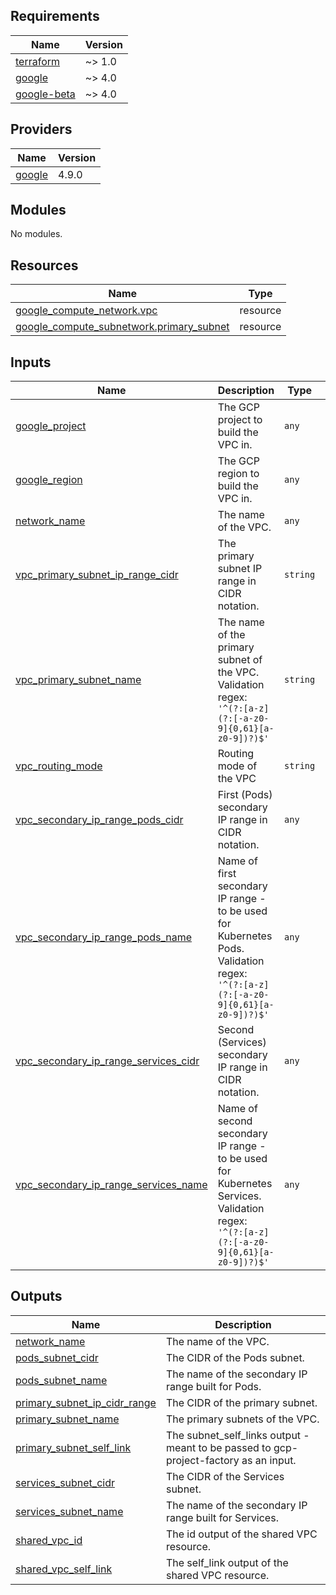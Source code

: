 <!-- BEGIN_TF_DOCS -->
## Requirements

| Name | Version |
|------|---------|
| <a name="requirement_terraform"></a> [terraform](#requirement\_terraform) | ~> 1.0 |
| <a name="requirement_google"></a> [google](#requirement\_google) | ~> 4.0 |
| <a name="requirement_google-beta"></a> [google-beta](#requirement\_google-beta) | ~> 4.0 |

## Providers

| Name | Version |
|------|---------|
| <a name="provider_google"></a> [google](#provider\_google) | 4.9.0 |

## Modules

No modules.

## Resources

| Name | Type |
|------|------|
| [google_compute_network.vpc](https://registry.terraform.io/providers/hashicorp/google/latest/docs/resources/compute_network) | resource |
| [google_compute_subnetwork.primary_subnet](https://registry.terraform.io/providers/hashicorp/google/latest/docs/resources/compute_subnetwork) | resource |

## Inputs

| Name | Description | Type | Default | Required |
|------|-------------|------|---------|:--------:|
| <a name="input_google_project"></a> [google\_project](#input\_google\_project) | The GCP project to build the VPC in. | `any` | n/a | yes |
| <a name="input_google_region"></a> [google\_region](#input\_google\_region) | The GCP region to build the VPC in. | `any` | n/a | yes |
| <a name="input_network_name"></a> [network\_name](#input\_network\_name) | The name of the VPC. | `any` | n/a | yes |
| <a name="input_vpc_primary_subnet_ip_range_cidr"></a> [vpc\_primary\_subnet\_ip\_range\_cidr](#input\_vpc\_primary\_subnet\_ip\_range\_cidr) | The primary subnet IP range in CIDR notation. | `string` | n/a | yes |
| <a name="input_vpc_primary_subnet_name"></a> [vpc\_primary\_subnet\_name](#input\_vpc\_primary\_subnet\_name) | The name of the primary subnet of the VPC. Validation regex: `'^(?:[a-z](?:[-a-z0-9]{0,61}[a-z0-9])?)$'` | `string` | n/a | yes |
| <a name="input_vpc_routing_mode"></a> [vpc\_routing\_mode](#input\_vpc\_routing\_mode) | Routing mode of the VPC | `string` | n/a | yes |
| <a name="input_vpc_secondary_ip_range_pods_cidr"></a> [vpc\_secondary\_ip\_range\_pods\_cidr](#input\_vpc\_secondary\_ip\_range\_pods\_cidr) | First (Pods) secondary IP range in CIDR notation. | `any` | n/a | yes |
| <a name="input_vpc_secondary_ip_range_pods_name"></a> [vpc\_secondary\_ip\_range\_pods\_name](#input\_vpc\_secondary\_ip\_range\_pods\_name) | Name of first secondary IP range - to be used for Kubernetes Pods. Validation regex: `'^(?:[a-z](?:[-a-z0-9]{0,61}[a-z0-9])?)$'` | `any` | n/a | yes |
| <a name="input_vpc_secondary_ip_range_services_cidr"></a> [vpc\_secondary\_ip\_range\_services\_cidr](#input\_vpc\_secondary\_ip\_range\_services\_cidr) | Second (Services) secondary IP range in CIDR notation. | `any` | n/a | yes |
| <a name="input_vpc_secondary_ip_range_services_name"></a> [vpc\_secondary\_ip\_range\_services\_name](#input\_vpc\_secondary\_ip\_range\_services\_name) | Name of second secondary IP range - to be used for Kubernetes Services. Validation regex: `'^(?:[a-z](?:[-a-z0-9]{0,61}[a-z0-9])?)$'` | `any` | n/a | yes |

## Outputs

| Name | Description |
|------|-------------|
| <a name="output_network_name"></a> [network\_name](#output\_network\_name) | The name of the VPC. |
| <a name="output_pods_subnet_cidr"></a> [pods\_subnet\_cidr](#output\_pods\_subnet\_cidr) | The CIDR of the Pods subnet. |
| <a name="output_pods_subnet_name"></a> [pods\_subnet\_name](#output\_pods\_subnet\_name) | The name of the secondary IP range built for Pods. |
| <a name="output_primary_subnet_ip_cidr_range"></a> [primary\_subnet\_ip\_cidr\_range](#output\_primary\_subnet\_ip\_cidr\_range) | The CIDR of the primary subnet. |
| <a name="output_primary_subnet_name"></a> [primary\_subnet\_name](#output\_primary\_subnet\_name) | The primary subnets of the VPC. |
| <a name="output_primary_subnet_self_link"></a> [primary\_subnet\_self\_link](#output\_primary\_subnet\_self\_link) | The subnet\_self\_links output - meant to be passed to gcp-project-factory as  an input. |
| <a name="output_services_subnet_cidr"></a> [services\_subnet\_cidr](#output\_services\_subnet\_cidr) | The CIDR of the Services subnet. |
| <a name="output_services_subnet_name"></a> [services\_subnet\_name](#output\_services\_subnet\_name) | The name of the secondary IP range built for Services. |
| <a name="output_shared_vpc_id"></a> [shared\_vpc\_id](#output\_shared\_vpc\_id) | The id output of the shared VPC resource. |
| <a name="output_shared_vpc_self_link"></a> [shared\_vpc\_self\_link](#output\_shared\_vpc\_self\_link) | The self\_link output of the shared VPC resource. |
<!-- END_TF_DOCS -->
